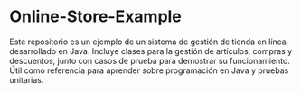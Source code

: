 # Online-Store-Example
Este repositorio es un ejemplo de un sistema de gestión de tienda en línea desarrollado en Java. Incluye clases para la gestión de artículos, compras y descuentos, junto con casos de prueba para demostrar su funcionamiento. Útil como referencia para aprender sobre programación en Java y pruebas unitarias.
